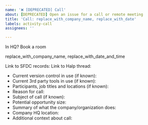 ```yaml
---
name: '❌ [DEPRECATED] Call'
about: [DEPRECATED] Open an issue for a call or remote meeting
title: 'Call: replace_with_company_name, replace_with_date'
labels: activity-call
assignees: ''

---
```

<!-- [DEPRECATED] Please use the new issue form https://github.com/github/solutions-engineering/issues/new?assignees=&labels=demo%2Cactivity-call&template=call_com.yml&title=Call%3A+replace_with_company_name%2C+replace_with_date+yyyy-MMM-dd -->

In HQ? Book a room

replace_with_company_name, replace_with_date_and_time

Link to SFDC records: 
Link to Halp thread: 

* Current version control in use (if known): 
* Current 3rd party tools in use (if known): 
* Participants, job titles and locations (if known): 
* Reason for call: 
* Subject of call (if known): 
* Potential opportunity size: 
* Summary of what the company/organization does: 
* Company HQ location:
* Additional context about call:
